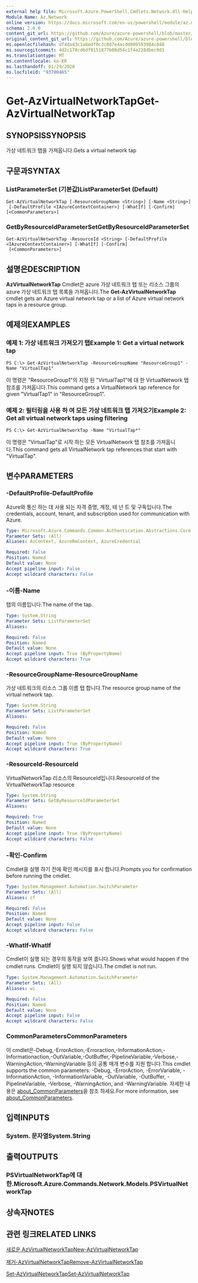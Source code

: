 ```yaml
---
external help file: Microsoft.Azure.PowerShell.Cmdlets.Network.dll-Help.xml
Module Name: Az.Network
online version: https://docs.microsoft.com/en-us/powershell/module/az.network/get-azvirtualnetworktap
schema: 2.0.0
content_git_url: https://github.com/Azure/azure-powershell/blob/master/src/Network/Network/help/Get-AzVirtualNetworkTap.md
original_content_git_url: https://github.com/Azure/azure-powershell/blob/master/src/Network/Network/help/Get-AzVirtualNetworkTap.md
ms.openlocfilehash: df4da43c1a8edf0c3c887e4acdd009593984c048
ms.sourcegitcommit: 4d2c178cd6df9151877b08d54c1f4a228dbec9d1
ms.translationtype: MT
ms.contentlocale: ko-KR
ms.lasthandoff: 01/29/2020
ms.locfileid: "93700465"
---
```

# <span data-ttu-id="63577-101">Get-AzVirtualNetworkTap</span><span class="sxs-lookup"><span data-stu-id="63577-101">Get-AzVirtualNetworkTap</span></span>

## <span data-ttu-id="63577-102">SYNOPSIS</span><span class="sxs-lookup"><span data-stu-id="63577-102">SYNOPSIS</span></span>
<span data-ttu-id="63577-103">가상 네트워크 탭을 가져옵니다.</span><span class="sxs-lookup"><span data-stu-id="63577-103">Gets a virtual network tap</span></span>

## <span data-ttu-id="63577-104">구문과</span><span class="sxs-lookup"><span data-stu-id="63577-104">SYNTAX</span></span>

### <span data-ttu-id="63577-105">ListParameterSet (기본값)</span><span class="sxs-lookup"><span data-stu-id="63577-105">ListParameterSet (Default)</span></span>
```
Get-AzVirtualNetworkTap [-ResourceGroupName <String>] [-Name <String>]
 [-DefaultProfile <IAzureContextContainer>] [-WhatIf] [-Confirm] [<CommonParameters>]
```

### <span data-ttu-id="63577-106">GetByResourceIdParameterSet</span><span class="sxs-lookup"><span data-stu-id="63577-106">GetByResourceIdParameterSet</span></span>
```
Get-AzVirtualNetworkTap -ResourceId <String> [-DefaultProfile <IAzureContextContainer>] [-WhatIf] [-Confirm]
 [<CommonParameters>]
```

## <span data-ttu-id="63577-107">설명은</span><span class="sxs-lookup"><span data-stu-id="63577-107">DESCRIPTION</span></span>
<span data-ttu-id="63577-108">**AzVirtualNetworkTap** Cmdlet은 azure 가상 네트워크 탭 또는 리소스 그룹의 azure 가상 네트워크 탭 목록을 가져옵니다.</span><span class="sxs-lookup"><span data-stu-id="63577-108">The **Get-AzVirtualNetworkTap** cmdlet gets an Azure virtual network tap or a list of Azure virtual network taps in a resource group.</span></span>

## <span data-ttu-id="63577-109">예제의</span><span class="sxs-lookup"><span data-stu-id="63577-109">EXAMPLES</span></span>

### <span data-ttu-id="63577-110">예제 1: 가상 네트워크 가져오기 탭</span><span class="sxs-lookup"><span data-stu-id="63577-110">Example 1: Get a virtual network tap</span></span>
```
PS C:\> Get-AzVirtualNetworkTap -ResourceGroupName "ResourceGroup1" -Name "VirtualTap1"
```

<span data-ttu-id="63577-111">이 명령은 "ResourceGroup1"의 지정 된 "VirtualTap1"에 대 한 VirtualNetwork 탭 참조를 가져옵니다.</span><span class="sxs-lookup"><span data-stu-id="63577-111">This command gets a VirtualNetwork tap reference for given "VirtualTap1" in "ResourceGroup1".</span></span>

### <span data-ttu-id="63577-112">예제 2: 필터링을 사용 하 여 모든 가상 네트워크 탭 가져오기</span><span class="sxs-lookup"><span data-stu-id="63577-112">Example 2: Get all virtual network taps using filtering</span></span>
```
PS C:\> Get-AzVirtualNetworkTap -Name "VirtualTap*"
```

<span data-ttu-id="63577-113">이 명령은 "VirtualTap"로 시작 하는 모든 VirtualNetwork 탭 참조를 가져옵니다.</span><span class="sxs-lookup"><span data-stu-id="63577-113">This command gets all VirtualNetwork tap references that start with "VirtualTap".</span></span>

## <span data-ttu-id="63577-114">변수</span><span class="sxs-lookup"><span data-stu-id="63577-114">PARAMETERS</span></span>

### <span data-ttu-id="63577-115">-DefaultProfile</span><span class="sxs-lookup"><span data-stu-id="63577-115">-DefaultProfile</span></span>
<span data-ttu-id="63577-116">Azure와 통신 하는 데 사용 되는 자격 증명, 계정, 테 넌 트 및 구독입니다.</span><span class="sxs-lookup"><span data-stu-id="63577-116">The credentials, account, tenant, and subscription used for communication with Azure.</span></span>

```yaml
Type: Microsoft.Azure.Commands.Common.Authentication.Abstractions.Core.IAzureContextContainer
Parameter Sets: (All)
Aliases: AzContext, AzureRmContext, AzureCredential

Required: False
Position: Named
Default value: None
Accept pipeline input: False
Accept wildcard characters: False
```

### <span data-ttu-id="63577-117">-이름</span><span class="sxs-lookup"><span data-stu-id="63577-117">-Name</span></span>
<span data-ttu-id="63577-118">탭의 이름입니다.</span><span class="sxs-lookup"><span data-stu-id="63577-118">The name of the tap.</span></span>

```yaml
Type: System.String
Parameter Sets: ListParameterSet
Aliases:

Required: False
Position: Named
Default value: None
Accept pipeline input: True (ByPropertyName)
Accept wildcard characters: True
```

### <span data-ttu-id="63577-119">-ResourceGroupName</span><span class="sxs-lookup"><span data-stu-id="63577-119">-ResourceGroupName</span></span>
<span data-ttu-id="63577-120">가상 네트워크의 리소스 그룹 이름 탭 합니다.</span><span class="sxs-lookup"><span data-stu-id="63577-120">The resource group name of the virtual network tap.</span></span>

```yaml
Type: System.String
Parameter Sets: ListParameterSet
Aliases:

Required: False
Position: Named
Default value: None
Accept pipeline input: True (ByPropertyName)
Accept wildcard characters: True
```

### <span data-ttu-id="63577-121">-ResourceId</span><span class="sxs-lookup"><span data-stu-id="63577-121">-ResourceId</span></span>
<span data-ttu-id="63577-122">VirtualNetworkTap 리소스의 ResourceId입니다.</span><span class="sxs-lookup"><span data-stu-id="63577-122">ResourceId of the VirtualNetworkTap resource</span></span>

```yaml
Type: System.String
Parameter Sets: GetByResourceIdParameterSet
Aliases:

Required: True
Position: Named
Default value: None
Accept pipeline input: True (ByPropertyName)
Accept wildcard characters: False
```

### <span data-ttu-id="63577-123">-확인</span><span class="sxs-lookup"><span data-stu-id="63577-123">-Confirm</span></span>
<span data-ttu-id="63577-124">Cmdlet을 실행 하기 전에 확인 메시지를 표시 합니다.</span><span class="sxs-lookup"><span data-stu-id="63577-124">Prompts you for confirmation before running the cmdlet.</span></span>

```yaml
Type: System.Management.Automation.SwitchParameter
Parameter Sets: (All)
Aliases: cf

Required: False
Position: Named
Default value: None
Accept pipeline input: False
Accept wildcard characters: False
```

### <span data-ttu-id="63577-125">-WhatIf</span><span class="sxs-lookup"><span data-stu-id="63577-125">-WhatIf</span></span>
<span data-ttu-id="63577-126">Cmdlet이 실행 되는 경우의 동작을 보여 줍니다.</span><span class="sxs-lookup"><span data-stu-id="63577-126">Shows what would happen if the cmdlet runs.</span></span> <span data-ttu-id="63577-127">Cmdlet이 실행 되지 않습니다.</span><span class="sxs-lookup"><span data-stu-id="63577-127">The cmdlet is not run.</span></span>

```yaml
Type: System.Management.Automation.SwitchParameter
Parameter Sets: (All)
Aliases: wi

Required: False
Position: Named
Default value: None
Accept pipeline input: False
Accept wildcard characters: False
```

### <span data-ttu-id="63577-128">CommonParameters</span><span class="sxs-lookup"><span data-stu-id="63577-128">CommonParameters</span></span>
<span data-ttu-id="63577-129">이 cmdlet은-Debug,-ErrorAction,-Erroraction,-InformationAction,-Informationaction,-OutVariable,-OutBuffer,-PipelineVariable,-Verbose,-WarningAction,-WarningVariable 등의 공통 매개 변수를 지원 합니다.</span><span class="sxs-lookup"><span data-stu-id="63577-129">This cmdlet supports the common parameters: -Debug, -ErrorAction, -ErrorVariable, -InformationAction, -InformationVariable, -OutVariable, -OutBuffer, -PipelineVariable, -Verbose, -WarningAction, and -WarningVariable.</span></span> <span data-ttu-id="63577-130">자세한 내용은 [about_CommonParameters](https://go.microsoft.com/fwlink/?LinkID=113216)을 참조 하세요.</span><span class="sxs-lookup"><span data-stu-id="63577-130">For more information, see [about_CommonParameters](https://go.microsoft.com/fwlink/?LinkID=113216).</span></span>

## <span data-ttu-id="63577-131">입력</span><span class="sxs-lookup"><span data-stu-id="63577-131">INPUTS</span></span>

### <span data-ttu-id="63577-132">System. 문자열</span><span class="sxs-lookup"><span data-stu-id="63577-132">System.String</span></span>

## <span data-ttu-id="63577-133">출력</span><span class="sxs-lookup"><span data-stu-id="63577-133">OUTPUTS</span></span>

### <span data-ttu-id="63577-134">PSVirtualNetworkTap에 대 한.</span><span class="sxs-lookup"><span data-stu-id="63577-134">Microsoft.Azure.Commands.Network.Models.PSVirtualNetworkTap</span></span>

## <span data-ttu-id="63577-135">상속자</span><span class="sxs-lookup"><span data-stu-id="63577-135">NOTES</span></span>

## <span data-ttu-id="63577-136">관련 링크</span><span class="sxs-lookup"><span data-stu-id="63577-136">RELATED LINKS</span></span>

[<span data-ttu-id="63577-137">새로운 AzVirtualNetworkTap</span><span class="sxs-lookup"><span data-stu-id="63577-137">New-AzVirtualNetworkTap</span></span>](./New-AzVirtualNetworkTap.md)

[<span data-ttu-id="63577-138">제거-AzVirtualNetworkTap</span><span class="sxs-lookup"><span data-stu-id="63577-138">Remove-AzVirtualNetworkTap</span></span>](./Remove-AzVirtualNetworkTap.md)

[<span data-ttu-id="63577-139">Set-AzVirtualNetworkTap</span><span class="sxs-lookup"><span data-stu-id="63577-139">Set-AzVirtualNetworkTap</span></span>](./Set-AzVirtualNetworkTap.md)
